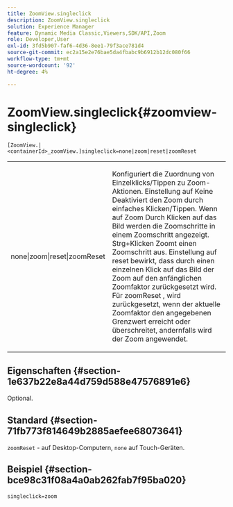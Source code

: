 ```yaml
---
title: ZoomView.singleclick
description: ZoomView.singleclick
solution: Experience Manager
feature: Dynamic Media Classic,Viewers,SDK/API,Zoom
role: Developer,User
exl-id: 3fd5b907-faf6-4d36-8ee1-79f3ace781d4
source-git-commit: ec2a15e2e76bae5da4fbabc9b6912b12dc080f66
workflow-type: tm+mt
source-wordcount: '92'
ht-degree: 4%

---
```


# ZoomView.singleclick{#zoomview-singleclick}

`[ZoomView.|<containerId>_zoomView.]singleclick=none|zoom|reset|zoomReset`

<table id="table_82C9252157DB41B5B98505855975D2F5"> 
 <tbody> 
  <tr> 
   <td colname="col1"> <p> <span class="codeph"> none|zoom|reset|zoomReset </span> </p> </td> 
   <td colname="col2"> <p> Konfiguriert die Zuordnung von Einzelklicks/Tippen zu Zoom-Aktionen. Einstellung auf <span class="codeph"> Keine </span> Deaktiviert den Zoom durch einfaches Klicken/Tippen. Wenn auf <span class="codeph"> Zoom </span> Durch Klicken auf das Bild werden die Zoomschritte in einem Zoomschritt angezeigt. Strg+Klicken Zoomt einen Zoomschritt aus. Einstellung auf <span class="codeph"> reset </span> bewirkt, dass durch einen einzelnen Klick auf das Bild der Zoom auf den anfänglichen Zoomfaktor zurückgesetzt wird. Für <span class="codeph"> zoomReset </span>, wird zurückgesetzt, wenn der aktuelle Zoomfaktor den angegebenen Grenzwert erreicht oder überschreitet, andernfalls wird der Zoom angewendet. </p> </td> 
  </tr> 
 </tbody> 
</table>

## Eigenschaften {#section-1e637b22e8a44d759d588e47576891e6}

Optional.

## Standard {#section-71fb773f814649b2885aefee68073641}

`zoomReset` - auf Desktop-Computern, `none` auf Touch-Geräten.

## Beispiel {#section-bce98c31f08a4a0ab262fab7f95ba020}

`singleclick=zoom`
